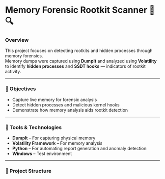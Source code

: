 # Memory Forensic Rootkit Scanner 🧠🔍

### Overview
This project focuses on detecting rootkits and hidden processes through memory forensics.  
Memory dumps were captured using **DumpIt** and analyzed using **Volatility** to identify **hidden processes** and **SSDT hooks** — indicators of rootkit activity.

---

### 🧩 Objectives
- Capture live memory for forensic analysis  
- Detect hidden processes and malicious kernel hooks  
- Demonstrate how memory analysis aids rootkit detection  

---

### 🧰 Tools & Technologies
- **DumpIt** – For capturing physical memory
- **Volatility Framework** – For memory analysis
- **Python** – For automating report generation and anomaly detection
- **Windows** – Test environment

---

### 📁 Project Structure
